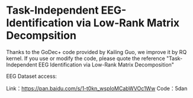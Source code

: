 # Task-Independent EEG-Identification via Low-Rank Matrix Decompsition
Thanks to the GoDec+ code provided by Kailing Guo, we improve it by RQ kernel.
If you use or modify the code, please quote the reference "Task-Independent EEG Identification via Low-Rank
Matrix Decomposition"


EEG Dataset access:

Link：https://pan.baidu.com/s/1-t0kn_wspIoMCabWVOc1Ww      Code：5dan
